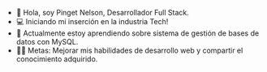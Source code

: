 - 👋 Hola, soy Pinget Nelson, Desarrollador Full Stack.
- 💻  Iniciando mi inserción en la industria Tech!
- 🌱 Actualmente estoy aprendiendo sobre sistema de gestión de bases de datos con MySQL.
- 💪🏼 Metas: Mejorar mis habilidades de desarrollo web y compartir el conocimiento adquirido.

<!---
pinget969/pinget969 is a ✨ special ✨ repository because its `README.md` (this file) appears on your GitHub profile.
You can click the Preview link to take a look at your changes.
--->
